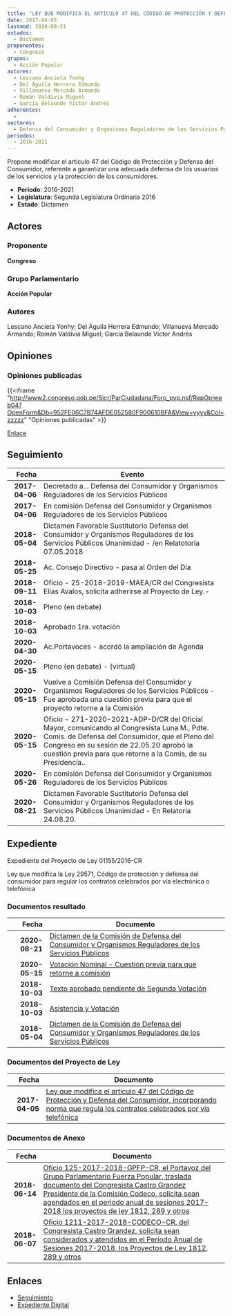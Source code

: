 ```yaml
---
title: "LEY QUE MODIFICA EL ARTÍCULO 47 DEL CÓDIGO DE PROTECCIÓN Y DEFENSA DEL CONSUMIDOR INCORPORANDO NORMA QUE REGULA LOS CONTRATOS CELEBRADOS POR VÍA TELEFÓNICA"
date: 2017-04-05
lastmod: 2020-08-21
estados: 
  - Dictamen
proponentes: 
  - Congreso
grupos: 
  - Acción Popular
autores: 
  - Lescano Ancieta Yonhy
  - Del Águila Herrera Edmundo
  - Villanueva Mercado Armando
  - Román Valdivia Miguel
  - García Belaunde Víctor Andrés
adherentes: 
  - 
sectores: 
  - Defensa del Consumidor y Organismos Reguladores de los Servicios Públicos
periodos: 
  - 2016-2021
---
```


Propone modificar el artículo 47 del Código de Protección y Defensa del Consumidor, referente a garantizar una adecuada defensa de los usuarios de los servicios y la protección de los consumidores.

- **Periodo**: 2016-2021
- **Legislatura**: Segunda Legislatura Ordinaria 2016
- **Estado**: Dictamen

## Actores

### Proponente

**Congreso**

### Grupo Parlamentario

**Acción Popular**

### Autores

Lescano Ancieta Yonhy; Del Águila Herrera Edmundo; Villanueva Mercado Armando; Román Valdivia Miguel; García Belaunde Víctor Andrés


## Opiniones

### Opiniones publicadas

{{<iframe "http://www2.congreso.gob.pe/Sicr/ParCiudadana/Foro_pvp.nsf/RepOpiweb04?OpenForm&Db=952FE06C7B74AFDE052580F900610BFA&View=yyyy&Col=zzzzz" "Opiniones publicadas" >}}

[Enlace](http://www2.congreso.gob.pe/Sicr/ParCiudadana/Foro_pvp.nsf/RepOpiweb04?OpenForm&Db=952FE06C7B74AFDE052580F900610BFA&View=yyyy&Col=zzzzz)

## Seguimiento

| Fecha | Evento |
|------:|--------|
| **2017-04-06** | Decretado a... Defensa del Consumidor y Organismos Reguladores de los Servicios Públicos|
| **2017-04-06** | En comisión Defensa del Consumidor y Organismos Reguladores de los Servicios Públicos|
| **2018-05-04** | Dictamen Favorable Sustitutorio Defensa del Consumidor y Organismos Reguladores de los Servicios Públicos Unanimidad - /en Relatotoría 07.05.2018|
| **2018-05-25** | Ac. Consejo Directivo - pasa al Orden del Día|
| **2018-09-11** | Oficio - 25-2018-2019-MAEA/CR del Congresista Elías Avalos, solicita adherirse al Proyecto de Ley.-|
| **2018-10-03** | Pleno (en debate)|
| **2018-10-03** | Aprobado 1ra. votación|
| **2020-04-30** | Ac.Portavoces - acordó la ampliación de Agenda|
| **2020-05-15** | Pleno (en debate) - (virtual)|
| **2020-05-15** | Vuelve a Comisión Defensa del Consumidor y Organismos Reguladores de los Servicios Públicos - Fue aprobada una cuestión previa para que el proyecto retorne a la Comisión|
| **2020-05-15** | Oficio - 271-2020-2021-ADP-D/CR del Oficial Mayor, comunicando al Congresista Luna M., Pdte. Comis. de Defensa del Consumidor, que el Pleno del Congreso en su sesión de 22.05.20 aprobó la cuestión previa para que retorne a la Comis, de su Presidencia..|
| **2020-05-26** | En comisión Defensa del Consumidor y Organismos Reguladores de los Servicios Públicos|
| **2020-08-21** | Dictamen Favorable Sustitutorio Defensa del Consumidor y Organismos Reguladores de los Servicios Públicos Unanimidad - En Relatoría 24.08.20.|


## Expediente

Expediente del Proyecto de Ley 01155/2016-CR

Ley que modifica la Ley 29571, Código de protección y defensa del consumidor para regular los contratos celebrados por vía electrónica o telefónica


### Documentos resultado

| Fecha | Documento |
|------:|--------|
| **2020-08-21** | [Dictamen de la Comisión de Defensa del Consumidor y Organismos Reguladores de los Servicios Públicos](http://www.leyes.congreso.gob.pe/Documentos/2016_2021/Dictamenes/Proyectos_de_Ley/01155DC05MAY-20200821.pdf) |
| **2020-05-15** | [Votación Nominal - Cuestión previa para que retorne a comisión](http://www.leyes.congreso.gob.pe/Documentos/2016_2021/Asistencia_y_Votacion/Proyectos_de_Ley/Votacion_Nominal/VNCP01155-20200515.pdf) |
| **2018-10-03** | [Texto aprobado pendiente de Segunda Votación](http://www.leyes.congreso.gob.pe/Documentos/2016_2021/Texto_Aprobado_Pendiente_de_Segunda_Votacion/TAPSV01155_20181003.pdf) |
| **2018-10-03** | [Asistencia y Votación](http://www.leyes.congreso.gob.pe/Documentos/2016_2021/Asistencia_y_Votacion/Proyectos_de_Ley/AV0115520181003.pdf) |
| **2018-05-04** | [Dictamen de la Comisión de Defensa del Consumidor y Organismos Reguladores de los Servicios Públicos](http://www.leyes.congreso.gob.pe/Documentos/2016_2021/Dictamenes/Proyectos_de_Ley/01155DC06MAY20180504.pdf) |

### Documentos del Proyecto de Ley

| Fecha | Documento |
|------:|--------|
| **2017-04-05** | [Ley que modifica el artículo 47 del Código de Protección y Defensa del Consumidor, incorporando norma que regula los contratos celebrados por vía telefónica](http://www.leyes.congreso.gob.pe/Documentos/2016_2021/Proyectos_de_Ley_y_de_Resoluciones_Legislativas/PL0115520170405.D.pdf) |

### Documentos de Anexo

| Fecha | Documento |
|------:|--------|
| **2018-06-14** | [Oficio 125-2017-2018-GPFP-CR, el Portavoz del Grupo Parlamentario Fuerza Popular, traslada documento del Congresista Castro Grandez Presidente de la Comisión Codeco, solicita sean agendados en el periodo anual de sesiones 2017-2018 los proyectos de ley 1812, 289 y otros](http://www.leyes.congreso.gob.pe/Documentos/2016_2021/Oficios/Grupos_Parlamentarios/OFICIO-125-2017-2018-GPFP-CR.PDF) |
| **2018-06-07** | [Oficio 1211-2017-2018-CODECO-CR, del Congresista Castro Grandez, solicita sean considerados y atendidos en el Período Anual de Sesiones 2017-2018, los Proyectos de Ley 1812, 289 y otros](http://www.leyes.congreso.gob.pe/Documentos/2016_2021/Oficios/Comisiones_Ordinarias/OFICIO-1211-2017-2018-CODECO-CR.pdf) |

## Enlaces 

- [Seguimiento](http://www2.congreso.gob.pe/Sicr/TraDocEstProc/CLProLey2016.nsf/f7fff46988ca05b1052578e100829cc7/095d5b39a40d1b1b052580f9005fc18a?OpenDocument)
- [Expediente Digital](http://www2.congreso.gob.pehttp://www2.congreso.gob.pe/Sicr/TraDocEstProc/CLProLey2016.nsf/f7fff46988ca05b1052578e100829cc7/095d5b39a40d1b1b052580f9005fc18a?OpenDocument&Click=05257FB7005EB655.eb71d0cf91d8294e05256cdf006b5706/$Body/0.1C6C)
